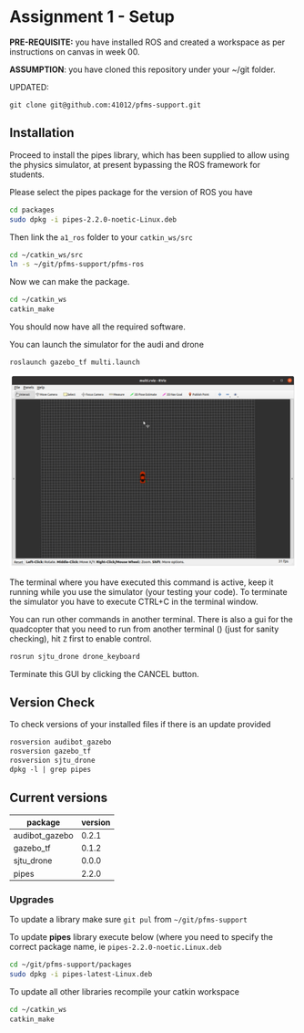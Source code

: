 

Assignment 1 - Setup
=========================

**PRE-REQUISITE:** you have installed ROS and created a workspace as per instructions on canvas in week 00. 

**ASSUMPTION**: you have cloned this repository under your ~/git folder.

UPDATED: 



```
git clone git@github.com:41012/pfms-support.git
```

## Installation

Proceed to install the pipes library, which has been supplied to allow using the physics simulator, at present bypassing the ROS framework for students.

Please select the pipes package for the version of ROS you have

```bash
cd packages
sudo dpkg -i pipes-2.2.0-noetic-Linux.deb
```

Then link the `a1_ros` folder to your `catkin_ws/src`

```bash
cd ~/catkin_ws/src
ln -s ~/git/pfms-support/pfms-ros 
```
Now we can make the package.

```bash
cd ~/catkin_ws
catkin_make
```

You should now have all the required software. 

You can launch the simulator for the audi and drone

```
roslaunch gazebo_tf multi.launch
```
<img src="./images/rviz_multi.png" alt="rviz_multi" style="zoom:50%;" />

The terminal where you have executed this command is active, keep it running while you use the simulator (your testing your code). To terminate the simulator you have to execute CTRL+C in the terminal window.

You can run other commands in another terminal. There is also a gui for the quadcopter that you need to run from another terminal () (just for sanity checking), hit `Z` first to enable control.

```bash
rosrun sjtu_drone drone_keyboard
```

Terminate this GUI by clicking the CANCEL button.

Version Check
-------------------------

To check versions of your installed files if there is an update provided

```
rosversion audibot_gazebo
rosversion gazebo_tf
rosversion sjtu_drone
dpkg -l | grep pipes
```

## Current versions

| package        | version |
| -------------- | ------- |
| audibot_gazebo | 0.2.1   |
| gazebo_tf      | 0.1.2   |
| sjtu_drone     | 0.0.0   |
| pipes          | 2.2.0   |

### Upgrades

To update a library make sure `git pul` from `~/git/pfms-support`

To update **pipes** library execute below (where you need to specify the correct package name, ie `pipes-2.2.0-noetic.Linux.deb`

```bash
cd ~/git/pfms-support/packages
sudo dpkg -i pipes-latest-Linux.deb
```
To update all other libraries recompile your catkin workspace

```bash
cd ~/catkin_ws
catkin_make
```

